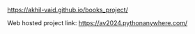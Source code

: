 https://akhil-vaid.github.io/books_project/  

Web hosted project link: https://av2024.pythonanywhere.com/
